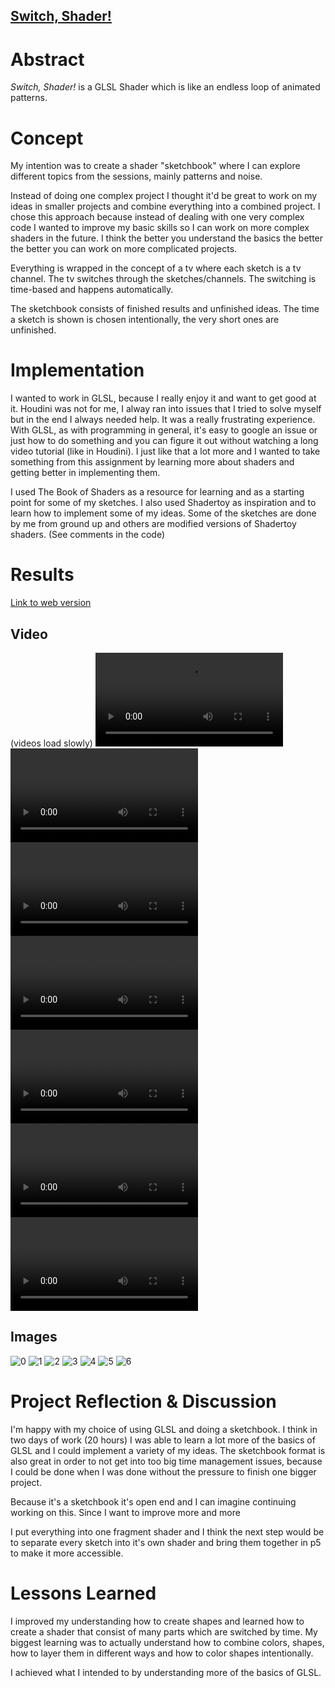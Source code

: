 
## [Switch, Shader!](http://annabrauwers.de/switch/)
# Abstract
*Switch, Shader!* is a GLSL Shader which is like an endless loop of animated patterns.
# Concept
My intention was to create a shader "sketchbook" where I can explore different topics from the sessions, mainly patterns and noise. 

Instead of doing one complex project I thought it'd be great to work on my ideas in smaller projects and combine everything into a combined project. I chose this approach because instead of dealing with one very complex code I wanted to improve my basic skills so I can work on more complex shaders in the future. I think the better you understand the basics the better the better you can work on more complicated projects.

Everything is wrapped in the concept of a tv where each sketch is a tv channel. The tv switches through the sketches/channels. The switching is time-based and happens automatically. 

The sketchbook consists of finished results and unfinished ideas. The time a sketch is shown is chosen intentionally, the very short ones are unfinished.

# Implementation
I wanted to work in GLSL, because I really enjoy it and want to get good at it. Houdini was not for me, I alway ran into issues that I tried to solve myself but in the end I always needed help. It was a really frustrating experience. With GLSL, as with programming in general, it's easy to google an issue or just how to do something and you can figure it out without watching a long video tutorial (like in Houdini). I just like that a lot more and I wanted to take something from this assignment by learning more about shaders and getting better in implementing them.

I used The Book of Shaders as a resource for learning and as a starting point for some of my sketches. I also used Shadertoy as inspiration and to learn how to implement some of my ideas. Some of the sketches are done by me from ground up and others are modified versions of Shadertoy shaders. (See comments in the code)


# Results
[Link to web version](http://annabrauwers.de/switch/)
## Video
(videos load slowly)
![0](https://github.com/ctechfilmuniversity/lecture_procedural_generation_and_simulation/blob/main/assignments/brauwers/10/assets/0.mov)
![1](https://github.com/ctechfilmuniversity/lecture_procedural_generation_and_simulation/blob/main/assignments/brauwers/10/assets/1.mov)
![2](https://github.com/ctechfilmuniversity/lecture_procedural_generation_and_simulation/blob/main/assignments/brauwers/10/assets/2.mov)
![3](https://github.com/ctechfilmuniversity/lecture_procedural_generation_and_simulation/blob/main/assignments/brauwers/10/assets/3.mov)
![4](https://github.com/ctechfilmuniversity/lecture_procedural_generation_and_simulation/blob/main/assignments/brauwers/10/assets/4.mov)
![5](https://github.com/ctechfilmuniversity/lecture_procedural_generation_and_simulation/blob/main/assignments/brauwers/10/assets/5.mov)
![6](https://github.com/ctechfilmuniversity/lecture_procedural_generation_and_simulation/blob/main/assignments/brauwers/10/assets/6.mov)

## Images
![0](https://github.com/ctechfilmuniversity/lecture_procedural_generation_and_simulation/blob/main/assignments/brauwers/10/assets/0.png)
![1](https://github.com/ctechfilmuniversity/lecture_procedural_generation_and_simulation/blob/main/assignments/brauwers/10/assets/1.png)
![2](https://github.com/ctechfilmuniversity/lecture_procedural_generation_and_simulation/blob/main/assignments/brauwers/10/assets/2.png)
![3](https://github.com/ctechfilmuniversity/lecture_procedural_generation_and_simulation/blob/main/assignments/brauwers/10/assets/3.png)
![4](https://github.com/ctechfilmuniversity/lecture_procedural_generation_and_simulation/blob/main/assignments/brauwers/10/assets/4.png)
![5](https://github.com/ctechfilmuniversity/lecture_procedural_generation_and_simulation/blob/main/assignments/brauwers/10/assets/5.png)
![6](https://github.com/ctechfilmuniversity/lecture_procedural_generation_and_simulation/blob/main/assignments/brauwers/10/assets/6.png)

# Project Reflection & Discussion
I'm happy with my choice of using GLSL and doing a sketchbook. I think in two days of work (20 hours) I was able to learn a lot more of the basics of GLSL and I could implement a variety of my ideas. The sketchbook format is also great in order to not get into too big time management issues, because I could be done when I was done without the pressure to finish one bigger project.

Because it's a sketchbook it's open end and I can imagine continuing working on this. Since I want to improve more and more 

I put everything into one fragment shader and I think the next step would be to separate every sketch into it's own shader and bring them together in p5 to make it more accessible.

# Lessons Learned

I improved my understanding how to create shapes and learned how to create a shader that consist of many parts which are switched by time.
My biggest learning was to actually understand how to combine colors, shapes, how to layer them in different ways and how to color shapes intentionally.

I achieved what I intended to by understanding more of the basics of GLSL.
